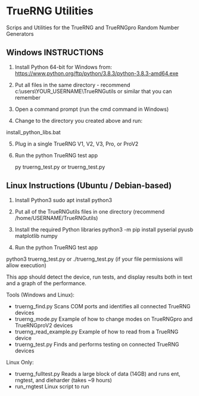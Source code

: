 TrueRNG Utilities
=================

Scrips and Utilities for the TrueRNG and TrueRNGpro Random Number Generators

Windows INSTRUCTIONS
--------------------

1. Install Python 64-bit for Windows from:
https://www.python.org/ftp/python/3.8.3/python-3.8.3-amd64.exe

2. Put all files in the same directory - recommend c:\users\YOUR_USERNAME\TrueRNGutils or similar that you can remember

3. Open a command prompt (run the cmd command in Windows)

4. Change to the directory you created above and run: 

  install_python_libs.bat

5. Plug in a single TrueRNG V1, V2, V3, Pro, or ProV2

6. Run the python TrueRNG test app

    py truerng_test.py
          or
    truerng_test.py

Linux Instructions (Ubuntu / Debian-based)
------------------------------------------

1. Install Python3
sudo apt install python3

2. Put all of the TrueRNGutils files in one directory (recommend /home/USERNAME/TrueRNGutils)

3. Install the required Python libraries
python3 -m pip install pyserial pyusb matplotlib numpy

4. Run the python TrueRNG test app

python3 truerng_test.py
or
./truerng_test.py (if your file permissions will allow execution)
 
 This app should detect the device, run tests, and display results both in text and a graph of the performance.

Tools (Windows and Linux):
* truerng_find.py 			Scans COM ports and identifies all connected TrueRNG devices
* truerng_mode.py 			Example of how to change modes on TrueRNGpro and TrueRNGproV2 devices
* truerng_read_example.py 	Example of how to read from a TrueRNG device
* truerng_test.py 			Finds and performs testing on connected TrueRNG devices

Linux Only:
* truerng_fulltest.py 		Reads a large block of data (14GB) and runs ent, rngtest, and dieharder (takes ~9 hours)
* run_rngtest					Linux script to run
